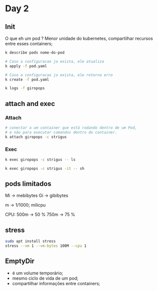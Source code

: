 # Day 2

## Init

O que eh um pod ?
Menor unidade do kubernetes, compartilhar recursos entre esses containers;

```bash
k describe pods nome-do-pod
```

```bash
# Caso a configuracao ja exista, ele atualiza
k apply -f pod.yaml

# Caso a configuracao ja exista, ele retorna erro
k create -f pod.yaml
```

```bash
k logs -f giropops
```

## attach and exec

### Attach

```bash
# conectar a um container que está rodando dentro de um Pod,
# e não para executar comandos dentro do container.
k attach giropops -c strigus
```

### Exec

```bash
k exec giropops -c strigus -- ls

k exec giropops -c strigus -it -- sh
```

## pods limitados

Mi -> mebibytes
Gi -> gibibytes

m -> 1/1000; milicpu

CPU:
500m -> 50 %
750m -> 75 %

## stress

```bash
sudo apt install stress
stress --vm 1 --vm-bytes 100M --cpu 1
```

## EmptyDir

- é um volume temporário;
- mesmo ciclo de vida de um pod;
- compartilhar informações entre containers;


